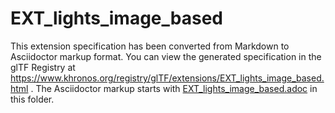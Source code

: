 <!--
Copyright 2022 The Khronos Group Inc.
SPDX-License-Identifier: LicenseRef-KhronosSpecCopyright
-->

# EXT_lights_image_based

This extension specification has been converted from Markdown to Asciidoctor markup format.
You can view the generated specification in the glTF Registry at
https://www.khronos.org/registry/glTF/extensions/EXT_lights_image_based.html .
The Asciidoctor markup starts with [EXT_lights_image_based.adoc](EXT_lights_image_based.adoc) in this folder.
